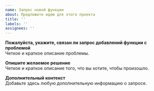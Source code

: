 ```yaml
---
name: Запрос новой функции
about: Предложите идею для этого проекта
title: ''
labels: ''
assignees: ''
---
```


**Пожалуйста, укажите, связан ли запрос добавлений функции с проблемой**  
Четкое и краткое описание проблемы.

**Опишите желаемое решение**  
Четкое и краткое описание того, что вы хотите, чтобы произошло.

**Дополнительный контекст**  
Добавьте здесь любую дополнительную информацию о запросе.